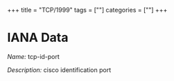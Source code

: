 +++
title = "TCP/1999"
tags = [""]
categories = [""]
+++

# IANA Data

_Name:_ tcp-id-port

_Description:_ cisco identification port

